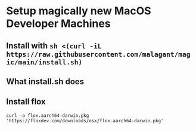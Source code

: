 # Setup magically new MacOS Developer Machines

## Install with `sh <(curl -iL https://raw.githubusercontent.com/malagant/magic/main/install.sh)`

## What install.sh does

## Install flox

`curl -o flox.aarch64-darwin.pkg 'https://floxdev.com/downloads/osx/flox.aarch64-darwin.pkg'`
